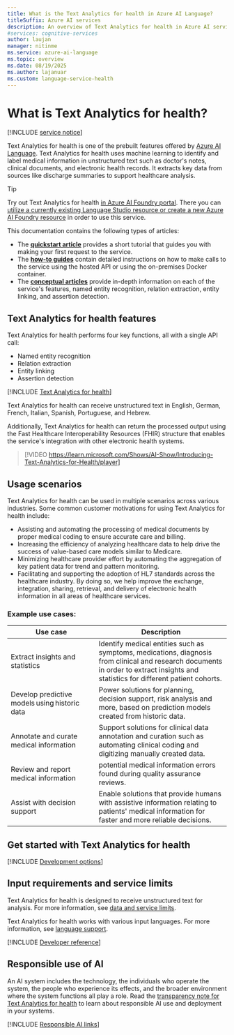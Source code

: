 ```yaml
---
title: What is the Text Analytics for health in Azure AI Language?
titleSuffix: Azure AI services
description: An overview of Text Analytics for health in Azure AI services, which helps you extract medical information from unstructured text, like clinical documents.
#services: cognitive-services
author: laujan
manager: nitinme
ms.service: azure-ai-language
ms.topic: overview
ms.date: 08/19/2025
ms.author: lajanuar
ms.custom: language-service-health
---
```


# What is Text Analytics for health?

[!INCLUDE [service notice](includes/service-notice.md)]

Text Analytics for health is one of the prebuilt features offered by [Azure AI Language](../overview.md). Text Analytics for health uses machine learning to identify and label medical information in unstructured text such as doctor's notes, clinical documents, and electronic health records. It extracts key data from sources like discharge summaries to support healthcare analysis.

> [!TIP]
> Try out Text Analytics for health [in Azure AI Foundry portal](https://ai.azure.com/explore/language). There you can [utilize a currently existing Language Studio resource or create a new Azure AI Foundry resource](../../../ai-services/connect-services-ai-foundry-portal.md) in order to use this service.

This documentation contains the following types of articles:
* The [**quickstart article**](quickstart.md) provides a short tutorial that guides you with making your first request to the service.
* The [**how-to guides**](how-to/call-api.md) contain detailed instructions on how to make calls to the service using the hosted API or using the on-premises Docker container.
* The [**conceptual articles**](concepts/health-entity-categories.md) provide in-depth information on each of the service's features, named entity recognition, relation extraction, entity linking, and assertion detection.

## Text Analytics for health features

Text Analytics for health performs four key functions, all with a single API call:

* Named entity recognition
* Relation extraction
* Entity linking
* Assertion detection

[!INCLUDE [Text Analytics for health](includes/features.md)]

Text Analytics for health can receive unstructured text in English, German, French, Italian, Spanish, Portuguese, and Hebrew.

Additionally, Text Analytics for health can return the processed output using the Fast Healthcare Interoperability Resources (FHIR) structure that enables the service's integration with other electronic health systems.



> [!VIDEO https://learn.microsoft.com/Shows/AI-Show/Introducing-Text-Analytics-for-Health/player]

## Usage scenarios

Text Analytics for health can be used in multiple scenarios across various industries.
Some common customer motivations for using Text Analytics for health include:
* Assisting and automating the processing of medical documents by proper medical coding to ensure accurate care and billing.
* Increasing the efficiency of analyzing healthcare data to help drive the success of value-based care models similar to Medicare.
* Minimizing healthcare provider effort by automating the aggregation of key patient data for trend and pattern monitoring.
* Facilitating and supporting the adoption of HL7 standards across the healthcare industry. By doing so, we help improve the exchange, integration, sharing, retrieval, and delivery of electronic health information in all areas of healthcare services.

### Example use cases: 

|Use case|Description|
|--|--|
|Extract insights and statistics|Identify medical entities such as symptoms, medications, diagnosis from clinical and research documents in order to extract insights and statistics for different patient cohorts.|
|Develop predictive models using historic data|Power solutions for planning, decision support, risk analysis and more, based on prediction models created from historic data.|
|Annotate and curate medical information|Support solutions for clinical data annotation and curation such as automating clinical coding and digitizing manually created data.|
|Review and report medical information|potential medical information errors found during quality assurance reviews.|
|Assist with decision support|Enable solutions that provide humans with assistive information relating to patients' medical information for faster and more reliable decisions.|

## Get started with Text Analytics for health

[!INCLUDE [Development options](./includes/development-options.md)]


## Input requirements and service limits

Text Analytics for health is designed to receive unstructured text for analysis. For more information, see [data and service limits](../concepts/data-limits.md).

Text Analytics for health works with various input languages. For more information,  see [language support](language-support.md).

[!INCLUDE [Developer reference](../includes/reference-samples-text-analytics.md)]


## Responsible use of AI

An AI system includes the technology, the individuals who operate the system, the people who experience its effects, and the broader environment where the system functions all play a role. Read the [transparency note for Text Analytics for health](/azure/ai-foundry/responsible-ai/language-service/transparency-note-health) to learn about responsible AI use and deployment in your systems. 

[!INCLUDE [Responsible AI links](../includes/overview-responsible-ai-links.md)]
